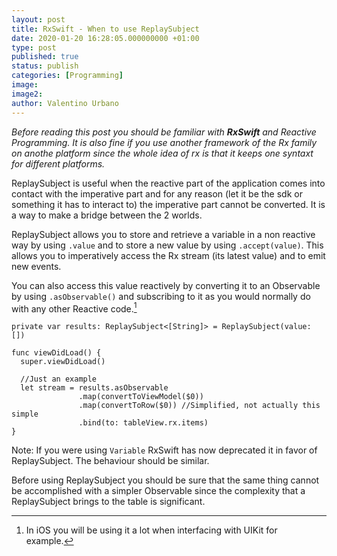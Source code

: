 ```yaml
---
layout: post
title: RxSwift - When to use ReplaySubject
date: 2020-01-20 16:28:05.000000000 +01:00
type: post
published: true
status: publish
categories: [Programming]
image:
image2:
author: Valentino Urbano
---
```


*Before reading this post you should be familiar with **RxSwift** and Reactive Programming. It is also fine if you use another framework of the Rx family on anothe platform since the whole idea of rx is that it keeps one syntaxt for different platforms.*

ReplaySubject is useful when the reactive part of the application comes into contact with the imperative part and for any reason (let it be the sdk or something it has to interact to) the imperative part cannot be converted. It is a way to make a bridge between the 2 worlds.

ReplaySubject allows you to store and retrieve a variable in a non reactive way by using `.value` and to store a new value by using `.accept(value)`. This allows you to imperatively access the Rx stream (its latest value) and to emit new events.

You can also access this value reactively by converting it to an Observable by using `.asObservable()` and subscribing to it as you would normally do with any other Reactive code.[^1]

```
private var results: ReplaySubject<[String]> = ReplaySubject(value: [])

func viewDidLoad() {
  super.viewDidLoad()

  //Just an example
  let stream = results.asObservable
               .map(convertToViewModel($0))
               .map(convertToRow($0)) //Simplified, not actually this simple
               .bind(to: tableView.rx.items)
}
```

Note: If you were using `Variable` RxSwift has now deprecated it in favor of ReplaySubject. The behaviour should be similar.

Before using ReplaySubject you should be sure that the same thing cannot be accomplished with a simpler Observable since the complexity that a ReplaySubject brings to the table is significant.

[^1]: In iOS you will be using it a lot when interfacing with UIKit for example.
